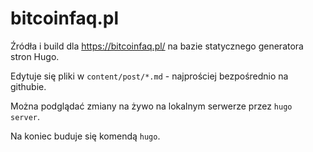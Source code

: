 # bitcoinfaq.pl

Źródła i build dla https://bitcoinfaq.pl/ na bazie statycznego generatora stron Hugo.

Edytuje się pliki w `content/post/*.md` - najprościej bezpośrednio na githubie.

Można podglądać zmiany na żywo na lokalnym serwerze przez `hugo server`.

Na koniec buduje się komendą `hugo`.
